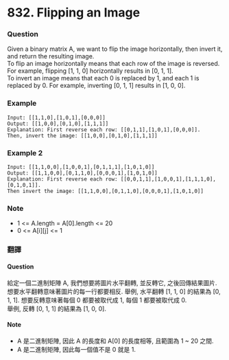 # 832. Flipping an Image

### Question 
Given a binary matrix A, we want to flip the image horizontally, then invert it, and return the resulting image.  
To flip an image horizontally means that each row of the image is reversed.  For example, flipping [1, 1, 0] horizontally results in [0, 1, 1].  
To invert an image means that each 0 is replaced by 1, and each 1 is replaced by 0. For example, inverting [0, 1, 1] results in [1, 0, 0].  

### Example
```
Input: [[1,1,0],[1,0,1],[0,0,0]]
Output: [[1,0,0],[0,1,0],[1,1,1]]
Explanation: First reverse each row: [[0,1,1],[1,0,1],[0,0,0]].
Then, invert the image: [[1,0,0],[0,1,0],[1,1,1]]
```
### Example 2
```
Input: [[1,1,0,0],[1,0,0,1],[0,1,1,1],[1,0,1,0]]
Output: [[1,1,0,0],[0,1,1,0],[0,0,0,1],[1,0,1,0]]
Explanation: First reverse each row: [[0,0,1,1],[1,0,0,1],[1,1,1,0],[0,1,0,1]].
Then invert the image: [[1,1,0,0],[0,1,1,0],[0,0,0,1],[1,0,1,0]]
```
### Note
 - 1 <= A.length = A[0].length <= 20
 - 0 <= A[i][j] <= 1  

  
### 翻譯
#### Question
給定一個二進制矩陣 A, 我們想要將圖片水平翻轉, 並反轉它, 之後回傳結果圖片.  
想要水平翻轉意味著圖片的每一行都要相反. 
舉例, 水平翻轉 [1, 1, 0] 的結果為 [0, 1, 1].
想要反轉意味著每個 0 都要被取代成 1, 每個 1 都要被取代成 0.  
舉例, 反轉 [0, 1, 1] 的結果為 [1, 0, 0].


#### Note 
 - A 是二進制矩陣, 因此 A 的長度和 A[0] 的長度相等, 且範圍為 1 ~ 20 之間.
 - A 是二進制矩陣, 因此每一個值不是 0 就是 1.